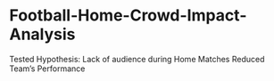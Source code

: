 # Football-Home-Crowd-Impact-Analysis
Tested Hypothesis: Lack of audience during Home Matches Reduced Team’s Performance
